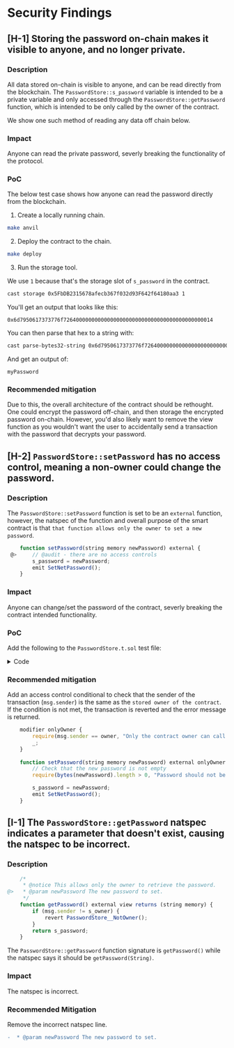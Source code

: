 # Security Findings

## [H-1] Storing the password on-chain makes it visible to anyone, and no longer private.

### Description

All data stored on-chain is visible to anyone, and can be read directly from the blockchain. The `PasswordStore::s_password` variable is intended to be a private variable and only accessed through the `PasswordStore::getPassword` function, which is intended to be only called by the owner of the contract.

We show one such method of reading any data off chain below.

### Impact

Anyone can read the private password, severly breaking the functionality of the protocol.

### PoC

The below test case shows how anyone can read the password directly from the blockchain.

1. Create a locally running chain.

```bash
make anvil
```

2. Deploy the contract to the chain.
   
```bash
make deploy
```

3. Run the storage tool.

We use `1` because that's the storage slot of `s_password` in the contract.
   
```bash
cast storage 0x5FbDB2315678afecb367f032d93F642f64180aa3 1
```

You'll get an output that looks like this:

`0x6d7950617373776f726400000000000000000000000000000000000000000014`

You can then parse that hex to a string with:

```bash
cast parse-bytes32-string 0x6d7950617373776f726400000000000000000000000000000000000000000014
```

And get an output of:

```
myPassword
```

### Recommended mitigation

Due to this, the overall architecture of the contract should be rethought. One could encrypt the password off-chain, and then storage the encrypted password on-chain. However, you'd also likely want to remove the view function as you wouldn't want the user to accidentally send a transaction with the password that decrypts your password.

## [H-2] `PasswordStore::setPassword` has no access control, meaning a non-owner could change the password.

### Description

The `PasswordStore::setPassword` function is set to be an `external` function, however, the natspec of the function and overall purpose of the smart contract is that `that function allows only the owner to set a new password`.

```javascript
    function setPassword(string memory newPassword) external {
 @>     // @audit - there are no access controls       
        s_password = newPassword;
        emit SetNetPassword();
    }
```

### Impact

Anyone can change/set the password of the contract, severly breaking the contract intended functionality.

### PoC

Add the following to the `PasswordStore.t.sol` test file:

<details>
<summary> Code </summary>

```javascript
    function test_anyone_can_set_password(address randomAddress) public {
        vm.assume(randomAddress != owner);
        vm.prank(randomAddress);
        string memory expectedPassword = "myNewPassword";
        passwordStore.setPassword(expectedPassword);
        
        vm.prank(owner);
        string memory actualPassword = passwordStore.getPassword();
        assertEq(actualPassword, expectedPassword);
    }
````
</details>

### Recommended mitigation

Add an access control conditional to check that the sender of the transaction (`msg.sender`) is the same as the `stored owner of the contract`. If the condition is not met, the transaction is reverted and the error message is returned.

```javascript
    modifier onlyOwner {
        require(msg.sender == owner, "Only the contract owner can call this function");
        _;
    }
    
    function setPassword(string memory newPassword) external onlyOwner {
        // Check that the new password is not empty
        require(bytes(newPassword).length > 0, "Password should not be empty");

        s_password = newPassword;
        emit SetNetPassword();
    }
```

## [I-1] The `PasswordStore::getPassword` natspec indicates a parameter that doesn't exist, causing the natspec to be incorrect.

### Description

```javascript
    /*
     * @notice This allows only the owner to retrieve the password.
@>   * @param newPassword The new password to set.
     */
    function getPassword() external view returns (string memory) {
        if (msg.sender != s_owner) {
            revert PasswordStore__NotOwner();
        }
        return s_password;
    }
```

The `PasswordStore::getPassword` function signature is `getPassword()` while the natspec says it should be `getPassword(String)`.

### Impact

The natspec is incorrect.

### Recommended Mitigation

Remove the incorrect natspec line.

```diff
-  * @param newPassword The new password to set.
```
